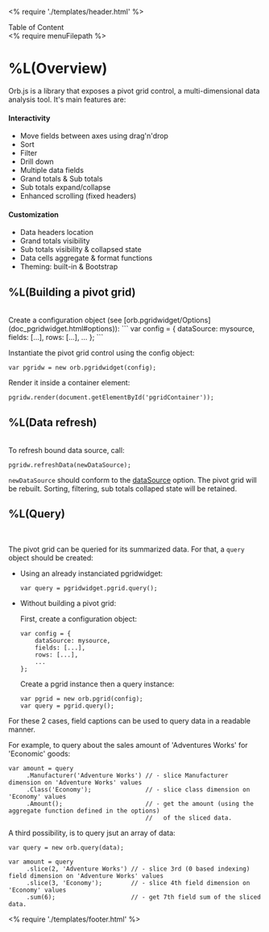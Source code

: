 <% require './templates/header.html' %>

<div id="sidenav" class="menu">
<div class="tc"><i class="fa fa-bars"></i>Table of Content</div>
<% require menuFilepath %>
</div>

<div class="content">

# %L(Overview)

Orb.js is a library that exposes a pivot grid control, a multi-dimensional data analysis tool. It's main features are:

#### Interactivity

- Move fields between axes using drag'n'drop
- Sort
- Filter
- Drill down
- Multiple data fields
- Grand totals & Sub totals
- Sub totals expand/collapse
- Enhanced scrolling (fixed headers)

#### Customization

- Data headers location
- Grand totals visibility
- Sub totals visibility & collapsed state
- Data cells aggregate & format functions
- Theming: built-in & Bootstrap


## %L(Building a pivot grid)

<br/>
Create a configuration object (see [orb.pgridwidget/Options](doc_pgridwidget.html#options)):
```
var config = {
    dataSource: mysource,
    fields: [...],
    rows: [...],
    ...
};
```

Instantiate the pivot grid control using the config object:

    var pgridw = new orb.pgridwidget(config);

Render it inside a container element:

    pgridw.render(document.getElementById('pgridContainer'));

## %L(Data refresh)
<br/>
To refresh bound data source, call:

    pgridw.refreshData(newDataSource);

`newDataSource` should conform to the [dataSource](doc_pgridwidget.html#dataSource) option. The pivot grid will be rebuilt. Sorting, filtering, sub totals collaped state will be retained.
<br/>
## %L(Query)
<br/>

The pivot grid can be queried for its summarized data. For that, a `query` object should be created:

- Using an already instanciated pgridwidget:

      var query = pgridwidget.pgrid.query();

- Without building a pivot grid:

  First, create a configuration object:

      var config = {
          dataSource: mysource,
          fields: [...],
          rows: [...],
          ...
      };

  Create a pgrid instance then a query instance:

      var pgrid = new orb.pgrid(config);
      var query = pgrid.query();

For these 2 cases, field captions can be used to query data in a readable manner.

For example, to query about the sales amount of 'Adventures Works' for 'Economic' goods:

    var amount = query
         .Manufacturer('Adventure Works') // - slice Manufacturer dimension on 'Adventure Works' values
         .Class('Economy');               // - slice class dimension on 'Economy' values
         .Amount();                       // - get the amount (using the aggregate function defined in the options)
                                          //   of the sliced data.


A third possibility, is to query jsut an array of data:

    var query = new orb.query(data);

    var amount = query
         .slice(2, 'Adventure Works') // - slice 3rd (0 based indexing) field dimension on 'Adventure Works' values
         .slice(3, 'Economy');        // - slice 4th field dimension on 'Economy' values
         .sum(6);                     // - get 7th field sum of the sliced data.

</div>

<% require './templates/footer.html' %>